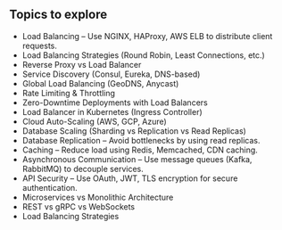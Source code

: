 ## Topics to explore
- Load Balancing – Use NGINX, HAProxy, AWS ELB to distribute client requests.
- Load Balancing Strategies (Round Robin, Least Connections, etc.)
- Reverse Proxy vs Load Balancer
- Service Discovery (Consul, Eureka, DNS-based)
- Global Load Balancing (GeoDNS, Anycast)
- Rate Limiting & Throttling
- Zero-Downtime Deployments with Load Balancers
- Load Balancer in Kubernetes (Ingress Controller)
- Cloud Auto-Scaling (AWS, GCP, Azure)
- Database Scaling (Sharding vs Replication vs Read Replicas)
- Database Replication – Avoid bottlenecks by using read replicas.
- Caching – Reduce load using Redis, Memcached, CDN caching.
- Asynchronous Communication – Use message queues (Kafka, RabbitMQ) to decouple services.
- API Security – Use OAuth, JWT, TLS encryption for secure authentication.
- Microservices vs Monolithic Architecture
- REST vs gRPC vs WebSockets
- Load Balancing Strategies

